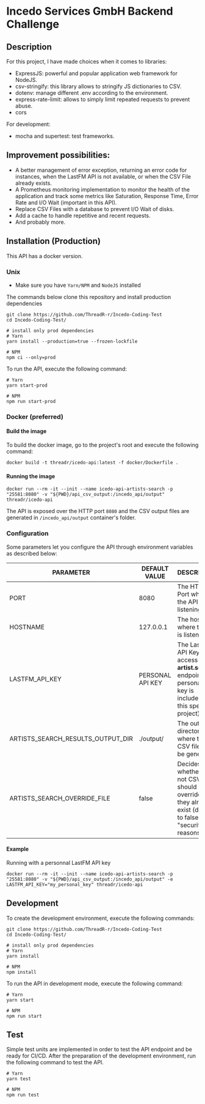 # Incedo Services GmbH Backend Challenge

## Description

For this project, I have made choices when it comes to libraries:
- ExpressJS: powerful and popular application web framework for NodeJS.
- csv-stringify: this library allows to stringify JS dictionaries to CSV.
- dotenv: manage different .env according to the environment.
- express-rate-limit: allows to simply limit repeated requests to prevent abuse.
- cors

For development:
- mocha and supertest: test frameworks.

## Improvement possibilities:

- A better management of error exception, returning an error code for instances, when the LastFM API is not available, or when the CSV File already exists.
- A Prometheus monitoring implementation to monitor the health of the application and track some metrics like Saturation, Response Time, Error Rate and I/O Wait (important in this API).
- Replace CSV Files with a database to prevent I/O Wait of disks.
- Add a cache to handle repetitive and recent requests.
- And probably more.

## Installation (Production)

This API has a docker version.

### Unix

- Make sure you have `Yarn/NPM` and `NodeJS` installed

The commands below clone this repository and install production dependencies

```shell
git clone https://github.com/ThreadR-r/Incedo-Coding-Test
cd Incedo-Coding-Test/

# install only prod dependencies
# Yarn
yarn install --production=true --frozen-lockfile

# NPM
npm ci --only=prod
```

To run the API, execute the following command:
```shell
# Yarn
yarn start-prod

# NPM
npm run start-prod
```

### Docker (preferred)

#### Build the image

To build the docker image, go to the project's root and execute the following command:

```shell
docker build -t threadr/icedo-api:latest -f docker/Dockerfile .
```

#### Running the image
```shell
docker run --rm -it --init --name icedo-api-artists-search -p "25581:8080" -v "${PWD}/api_csv_output:/incedo_api/output" threadr/icedo-api
```
The API is exposed over the HTTP port `8080` and the CSV output files are generated in `/incedo_api/output` container's folder.

### Configuration

Some parameters let you configure the API through environment variables as described below:

| PARAMETER | DEFAULT VALUE | DESCRIPTION|
|-|-|-|
| PORT | 8080 | The HTTP Port where the API is listening to |
| HOSTNAME | 127.0.0.1 | The hostname where the API is listening to |
| LASTFM_API_KEY | PERSONAL API KEY | The LastFM API Key to access the **artist.search** endpoint (my personal API key is included in this specific project) |
| ARTISTS_SEARCH_RESULTS_OUTPUT_DIR | ./output/ | The output directory where the CSV files will be generated. |
| ARTISTS_SEARCH_OVERRIDE_FILE | false | Decides whether or not CSV files should be override if they already exist (default to false for "security" reasons)  |

#### Example
Running with a personnal LastFM API key
```shell
docker run --rm -it --init --name icedo-api-artists-search -p "25581:8080" -v "${PWD}/api_csv_output:/incedo_api/output" -e LASTFM_API_KEY="my_personal_key" threadr/icedo-api
```

## Development

To create the development environment, execute the following commands:
```shell
git clone https://github.com/ThreadR-r/Incedo-Coding-Test
cd Incedo-Coding-Test/

# install only prod dependencies
# Yarn
yarn install

# NPM
npm install
```

To run the API in development mode, execute the following command:
```shell
# Yarn
yarn start

# NPM
npm run start
```

## Test

Simple test units are implemented in order to test the API endpoint and be ready for CI/CD.
After the preparation of the development environment, run the following command to test the API.

```shell
# Yarn
yarn test

# NPM
npm run test
```
